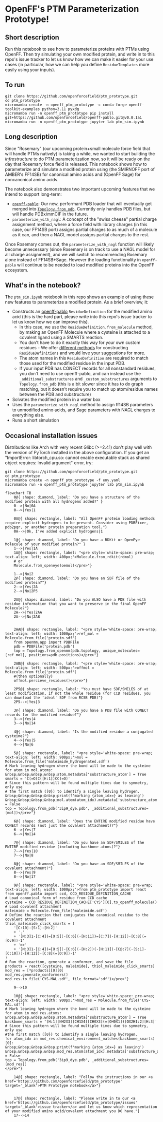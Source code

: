 # OpenFF's PTM Parameterization Prototype!

## Short description

Run this notebook to see how to parameterize proteins with PTMs using OpenFF. Then try simulating your own modified protein, and write in to this repo's issue tracker to let us know how we can make it easier for your use cases (in particular, how we can help you define `ResidueTemplates` more easily using your inputs).

## To run

```shell
git clone https://github.com/openforcefield/ptm_prototype.git
cd ptm_prototype
micromamba create -n openff_ptm_prototype -c conda-forge openff-toolkit-examples python=3.11 pyxdg
micromamba run -n openff_ptm_prototype pip install git+https://github.com/openforcefield/openff-pablo.git@v0.0.1a1
micromamba run -n openff_ptm_prototype jupyter lab ptm_sim.ipynb
```

## Long description

Since "Rosemary" (our upcoming protein+small molecule force field that will handle PTMs natively) is taking a while, we wanted to start building the _infrastructure_ to do PTM parameterization now, so it will be ready on the day that Rosemary force field is released. This notebook shows how to parameterize and simulate a modified protein using (the SMIRNOFF port of AMBER's FF14SB) for canonical amino acids and (OpenFF Sage) for noncanonical amino acids.

The notebook also demonstrates two important upcoming features that we intend to support long-term:

* [`openff-pablo`](https://github.com/openforcefield/openff-pablo): Our new, performant PDB loader that will eventually get merged into [`Topology.from_pdb`](https://docs.openforcefield.org/projects/toolkit/en/stable/users/pdb_cookbook/index.html). Currently only handles PDB files, but will handle PDBx/mmCIF in the future.
* `parameterize_with_nagl`: A concept of the "swiss cheese" partial charge assignment method, where a force field with library charges (in this case, our FF14SB port) assigns partial charges to as much of a molecule as it can, and then a NAGL model assigns partial charges to the rest. 

Once Rosemary comes out, the `parameterize_with_nagl` function will likely become unnecessary (since Rosemary is on track to use a NAGL model for all charge assignment), and we will switch to recommending Rosemary alone instead of FF14SB+Sage. However the loading functionality in `openff-pablo` will continue to be needed to load modified proteins into the OpenFF ecosystem.

## What's in the notebook?

The `ptm_sim.ipynb` notebook in this repo shows an example of using these new features to parameterize a modified protein. As a brief overview, it:

* Constructs an [openff-pablo]([url](https://github.com/openforcefield/openff-pablo/)) `ResidueDefinition` for the modified amino acid (this is the hard part, please write into this repo's issue tracker to let us know how we can improve this).
    * In this case, we use the `ResidueDefinition.from_molecule` method, by making an OpenFF Molecule where a cysteine is attached to a covalent ligand using a SMARTS reaction.
    * You don't have to do it exactly this way for your own custom residues - We offer [different methods](https://openff-pablo.readthedocs.io/en/latest/api/generated/openff.pablo.ResidueDefinition.html) for constructing `ResidueDefinitions` and would love your suggestions for more.
    * The atom names in this `ResidueDefinition` are required to match those used for the modified residue in the input PDB.
    * If your input PDB has CONECT records for all nonstandard residues, you don't need to use openff-pablo, and can instead use the `_additional_substructures` and `_custom_substructures` arguments to `Topology.from_pdb` (this is a bit slower since it has to do graph matching, but it doesn't require you to match up atom/residue names between the PDB and substructure)
* Solvates the modified protein in a water box
* Uses the `parameterize_with_nagl` method to assign ff14SB parameters to unmodified amino acids, and Sage parameters with NAGL charges to everything else. 
* Runs a short simulation

## Occasional installation issues

Distributions like Arch with very recent Glibc (>=2.41) don't play well with the version of PyTorch installed in the above configuration. If you get an "ImportError: libtorch_cpu.so: cannot enable executable stack as shared object requires: Invalid argument" error, try:

```shell
git clone https://github.com/openforcefield/ptm_prototype.git
cd ptm_prototype
micromamba create -n openff_ptm_prototype -f env.yaml
micromamba run -n openff_ptm_prototype jupyter lab ptm_sim.ipynb
```


```mermaid
flowchart TB
    0@{ shape: diamond, label: "Do you have a structure of the modified protein with all hydrogens added?" }
    0-->|No|0A
    0-->|Yes|1
    
    0A@{ shape: rectangle, label: "All OpenFF protein loading methods require explicit hydrogens to be present. Consider using PDBFixer, pdb2pqr, or another protein preparation tool."}
    0A-->|Ok, I've added explicit hydrogens|1
    
    1@{ shape: diamond, label: "Do you have a RDKit or OpenEye Molecule of your modified protein?" }
    1-->|Yes|1A
    1A@{ shape: rectangle, label: "<pre style='white-space: pre-wrap; text-align: left; width: 400px;'>Molecule.from_rdkit(rdmol)
    # or
    Molecule.from_openeye(oemol)</pre>"}
    
    1-->|No|2
    2@{ shape: diamond, label: "Do you have an SDF file of the modified protein?"}
    2-->|Yes|2A
    2-->|No|2P5
    
    2A@{ shape: diamond, label: "Do you ALSO have a PDB file with residue information that you want to preserve in the final OpenFF Molecule?"}
    2A-->|Yes|2AA
    2A-->|No|2AB


    2AA@{ shape: rectangle, label: "<pre style='white-space: pre-wrap; text-align: left; width: 1000px;'>ref_mol = Molecule.from_file('protein.sdf')
    from openmm.app import PDBFile
    pdb = PDBFile('protein.pdb')
    top = Topology.from_openmm(pdb.topology, unique_molecules=[ref_mol], positions=pdb.positions)</pre>"}
    
    2AB@{ shape: rectangle, label: "<pre style='white-space: pre-wrap; text-align: left; width: 500px;'>offmol = Molecule.from_file('protein.sdf')
    #(then optionally)
    offmol.percieve_residues()</pre>"}
    
    2P5@{ shape: rectangle, label: "You must have SDF/SMILES of at least modification, if not the whole residue (for CCD residues, you can download the 'ideal' SDF from RCSB PDB)"}
    2P5-->|Yes|3
    
    3@{ shape: diamond, label: "Do you have a PDB file with CONECT records for the modified residue?"}
    3-->|Yes|4
    3-->|No|14
    
    4@{ shape: diamond, label: "Is the modified residue a conjugated cysteine?"}
    4-->|Yes|5
    4-->|No|6

    5@{ shape: rectangle, label: "<pre style='white-space: pre-wrap; text-align: left; width: 900px;'>mol = Molecule.from_file('maleimide_hydrogenated.sdf')
# Mark leaving hydrogen where the bond will be made to the cysteine
for atom in mol.atoms:
&nbsp;&nbsp;&nbsp;&nbsp;atom.metadata['substructure_atom'] = True
smarts = 'C(=O)C([H:1])CC(=O)'
# Since this pattern will be found multiple times due to symmetry, only use 
# the first match ([0}) to identify a single leaving hydrogen. 
&nbsp;&nbsp;&nbsp;&nbsp;print(f'marking {atom_idx=} as leaving')
&nbsp;&nbsp;&nbsp;&nbsp;mol.atom(atom_idx).metadata['substructure_atom'] = False
top = Topology.from_pdb('3ip9_dye.pdb', _additional_substructures=[mol])</pre>"}
    
    6@{ shape: diamond, label: "Does the ENTIRE modified residue have CONECT records (not just the covalent attachment)?"}
    6-->|Yes|7
    6-->|No|14

    7@{ shape: diamond, label: "Do you have an SDF/SMILES of the ENTIRE modified residue (including backbone atoms)?"}
    7-->|Yes|10
    7-->|No|8

    8@{ shape: diamond, label: "Do you have an SDF/SMILES of the covalent attachment?"}
    8-->|Yes|9
    8-->|No|17

    9@{ shape: rectangle, label: "<pre style='white-space: pre-wrap; text-align: left; width: 1000px;'>from ptm_prototype import react
from openff.pablo import ccd, CCD_RESIDUE_DEFINITION_CACHE
# Load canonical form of residue from CCD cache
cysteine = CCD_RESIDUE_DEFINITION_CACHE['CYS'][0].to_openff_molecule()
# Load covalent attachment
maleimide = Molecule.from_file('maleimide.sdf')
# Define the reaction that conjugates the canonical residue to the covalent attachment
thiol_maleimide_click_smarts = (
    '[C:10]-[S:1]-[H:2]'
    + '.'
    + '[N:3]1-[C:4](=[O:5])-[C:6](-[H:11])=[C:7](-[H:12])-[C:8](=[O:9])-1'
    + '>>'
    + '[N:3]1-[C:4](=[O:5])-[C:6](-[H:2])(-[H:11])-[C@:7](-[S:1]-[C:10])(-[H:12])-[C:8](=[O:9])-1'
)
# Run the reaction, generate a conformer, and save the file
products = react([cysteine, maleimide], thiol_maleimide_click_smarts)
mod_res = [*products][0][0]
mod_res.generate_conformers()
mod_res.to_file('CYS-MAL.sdf', file_format='sdf')</pre>"}

    9-->10
    
    10@{ shape: rectangle, label: "<pre style='white-space: pre-wrap; text-align: left; width: 900px;'>mod_res = Molecule.from_file('CYS-MAL.sdf')
# Mark leaving hydrogen where the bond will be made to the cysteine
for atom in mod_res.atoms:
&nbsp;&nbsp;&nbsp;&nbsp;atom.metadata['substructure_atom'] = True
backbone_smarts = '[H:1][NH2X3][CH1X4][CH0X3](=[OH0X1])[OX2H1:2][H:3]'
# Since this pattern will be found multiple times due to symmetry, only use 
#the first match ([0}) to identify a single leaving hydrogen. 
for atom_idx in mod_res.chemical_environment_matches(backbone_smarts)[0]:
&nbsp;&nbsp;&nbsp;&nbsp;print(f'marking {atom_idx=} as leaving')
&nbsp;&nbsp;&nbsp;&nbsp;mod_res.atom(atom_idx).metadata['substructure_atom'] = False
top = Topology.from_pdb('3ip9_dye.pdb', _additional_substructures=[mod_res])
</pre>"}

    14@{ shape: rectangle, label: "Follow the instructions in our <a href='https://github.com/openforcefield/ptm_prototype' target='_blank'>PTM Prototype notebook</a>"}
    

    17@{ shape: rectangle, label: "Please write in to our <a href='https://github.com/openforcefield/ptm_prototype/issues' target='_blank'>issue tracker</a> and let us know which representation of your modified amino acid/covalent attachment you DO have."}
    17-->14

```